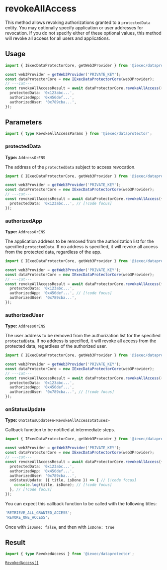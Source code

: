 # revokeAllAccess

This method allows revoking authorizations granted to a `protectedData` entity.
You may optionally specify application or user addresses for revocation. If you
do not specify either of these optional values, this method will revoke all
access for all users and applications.

## Usage

```ts twoslash
import { IExecDataProtectorCore, getWeb3Provider } from '@iexec/dataprotector';

const web3Provider = getWeb3Provider('PRIVATE_KEY');
const dataProtectorCore = new IExecDataProtectorCore(web3Provider);
// ---cut---
const revokeAllAccessResult = await dataProtectorCore.revokeAllAccess({
  protectedData: '0x123abc...',
  authorizedApp: '0x456def...',
  authorizedUser: '0x789cba...',
});
```

## Parameters

```ts twoslash
import { type RevokeAllAccessParams } from '@iexec/dataprotector';
```

### protectedData <RequiredBadge />

**Type:** `AddressOrENS`

The address of the `protectedData` subject to access revocation.

```ts twoslash
import { IExecDataProtectorCore, getWeb3Provider } from '@iexec/dataprotector';

const web3Provider = getWeb3Provider('PRIVATE_KEY');
const dataProtectorCore = new IExecDataProtectorCore(web3Provider);
// ---cut---
const revokeAllAccessResult = await dataProtectorCore.revokeAllAccess({
  protectedData: '0x123abc...', // [!code focus]
});
```

### authorizedApp <OptionalBadge />

**Type:** `AddressOrENS`

The application address to be removed from the authorization list for the
specified `protectedData`. If no address is specified, it will revoke all access
from the protected data, regardless of the app.

```ts twoslash
import { IExecDataProtectorCore, getWeb3Provider } from '@iexec/dataprotector';

const web3Provider = getWeb3Provider('PRIVATE_KEY');
const dataProtectorCore = new IExecDataProtectorCore(web3Provider);
// ---cut---
const revokeAllAccessResult = await dataProtectorCore.revokeAllAccess({
  protectedData: '0x123abc...',
  authorizedApp: '0x456def...', // [!code focus]
  authorizedUser: '0x789cba...',
});
```

### authorizedUser <OptionalBadge />

**Type:** `AddressOrENS`

The user address to be removed from the authorization list for the specified
`protectedData`. If no address is specified, it will revoke all access from the
protected data, regardless of the authorized user.

```ts twoslash
import { IExecDataProtectorCore, getWeb3Provider } from '@iexec/dataprotector';

const web3Provider = getWeb3Provider('PRIVATE_KEY');
const dataProtectorCore = new IExecDataProtectorCore(web3Provider);
// ---cut---
const revokeAllAccessResult = await dataProtectorCore.revokeAllAccess({
  protectedData: '0x123abc...',
  authorizedApp: '0x456def...',
  authorizedUser: '0x789cba...', // [!code focus]
});
```

### onStatusUpdate <OptionalBadge />

**Type:** `OnStatusUpdateFn<RevokeAllAccessStatuses>`

Callback function to be notified at intermediate steps.

<!-- prettier-ignore-start -->
```ts twoslash
import { IExecDataProtectorCore, getWeb3Provider } from '@iexec/dataprotector';

const web3Provider = getWeb3Provider('PRIVATE_KEY');
const dataProtectorCore = new IExecDataProtectorCore(web3Provider);
// ---cut---
const revokeAllAccessResult = await dataProtectorCore.revokeAllAccess({
  protectedData: '0x123abc...',
  authorizedApp: '0x456def...',
  authorizedUser: '0x789cba...',
  onStatusUpdate: ({ title, isDone }) => { // [!code focus]
    console.log(title, isDone); // [!code focus]
  }, // [!code focus]
});
```
<!-- prettier-ignore-end -->

You can expect this callback function to be called with the following titles:

```ts
'RETRIEVE_ALL_GRANTED_ACCESS';
'REVOKE_ONE_ACCESS';
```

Once with `isDone: false`, and then with `isDone: true`

## Result

```ts twoslash
import { type RevokedAccess } from '@iexec/dataprotector';
```

[`RevokedAccess[]`](../types.md#revokedaccess)
